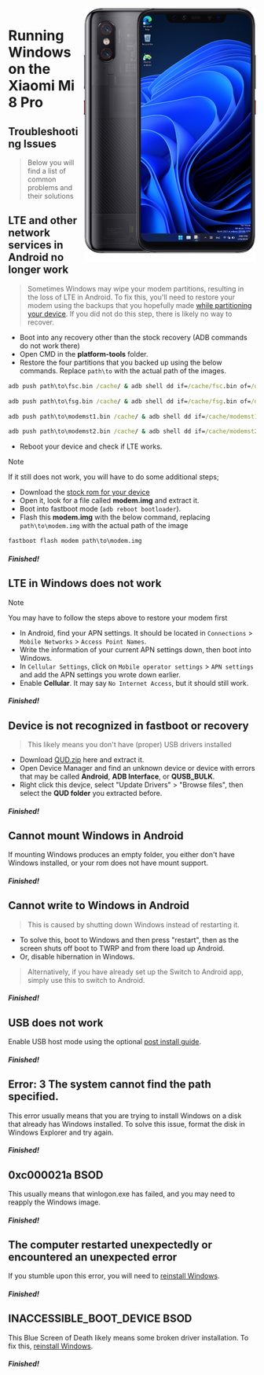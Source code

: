 <img align="right" src="https://github.com/n00b69/woa-equuleus/blob/main/equuleus.png" width="350" alt="Windows 11 running on equuleus">

# Running Windows on the Xiaomi Mi 8 Pro

## Troubleshooting Issues
> Below you will find a list of common problems and their solutions

## LTE and other network services in Android no longer work
> Sometimes Windows may wipe your modem partitions, resulting in the loss of LTE in Android. To fix this, you'll need to restore your modem using the backups that you hopefully made [while partitioning your device](1-partition.md#backing-up-important-files). If you did not do this step, there is likely no way to recover.
- Boot into any recovery other than the stock recovery (ADB commands do not work there)
- Open CMD in the **platform-tools** folder.
- Restore the four partitions that you backed up using the below commands. Replace `path\to` with the actual path of the images.
```cmd
adb push path\to\fsc.bin /cache/ & adb shell dd if=/cache/fsc.bin of=/dev/block/by-name/fsc
```

```cmd
adb push path\to\fsg.bin /cache/ & adb shell dd if=/cache/fsg.bin of=/dev/block/by-name/fsg
```

```cmd
adb push path\to\modemst1.bin /cache/ & adb shell dd if=/cache/modemst1.bin of=/dev/block/by-name/modemst1
```

```cmd
adb push path\to\modemst2.bin /cache/ & adb shell dd if=/cache/modemst2.bin of=/dev/block/by-name/modemst2
```
- Reboot your device and check if LTE works.
> [!Note]
> If it still does not work, you will have to do some additional steps;
- Download the [stock rom for your device](https://xmfirmwareupdater.com/miui/equuleus/)
- Open it, look for a file called **modem.img** and extract it.
- Boot into fastboot mode (`adb reboot bootloader`).
- Flash this **modem.img** with the below command, replacing `path\to\modem.img` with the actual path of the image
```cmd
fastboot flash modem path\to\modem.img
```

##### Finished!

## LTE in Windows does not work
> [!Note]
> You may have to follow the steps above to restore your modem first
- In Android, find your APN settings. It should be located in `Connections` > `Mobile Networks` > `Access Point Names`.
- Write the information of your current APN settings down, then boot into Windows.
- In `Cellular Settings`, click on `Mobile operator settings` > `APN settings` and add the APN settings you wrote down earlier.
- Enable **Cellular**. It may say `No Internet Access`, but it should still work. 

##### Finished!

## Device is not recognized in fastboot or recovery
> This likely means you don't have (proper) USB drivers installed
- Download [QUD.zip](https://github.com/n00b69/woa-betalm/releases/download/Qfil/QUD.zip) here and extract it.
- Open Device Manager and find an unknown device or device with errors that may be called **Android**, **ADB Interface**, or **QUSB_BULK**.
- Right click this devjce, select "Update Drivers" > "Browse files", then select the **QUD folder** you extracted before.

##### Finished!

## Cannot mount Windows in Android
If mounting Windows produces an empty folder, you either don't have Windows installed, or your rom does not have mount support.

##### Finished!

## Cannot write to Windows in Android
> This is caused by shutting down Windows instead of restarting it.
- To solve this, boot to Windows and then press "restart", then as the screen shuts off boot to TWRP and from there load up Android.
- Or, disable hibernation in Windows. 
> Alternatively, if you have already set up the Switch to Android app, simply use this to switch to Android.

##### Finished!

## USB does not work
Enable USB host mode using the optional [post install guide](materials.md#toggling-usb-host-mode).

##### Finished!

## Error: 3 The system cannot find the path specified.
This error usually means that you are trying to install Windows on a disk that already has Windows installed. To solve this issue, format the disk in Windows Explorer and try again.

##### Finished!

## 0xc000021a BSOD
This usually means that winlogon.exe has failed, and you may need to reapply the Windows image.

##### Finished!

## The computer restarted unexpectedly or encountered an unexpected error
If you stumble upon this error, you will need to [reinstall Windows](reinstall.md).

##### Finished!

## INACCESSIBLE_BOOT_DEVICE BSOD
This Blue Screen of Death likely means some broken driver installation. To fix this, [reinstall Windows](reinstall.md).

##### Finished!


















